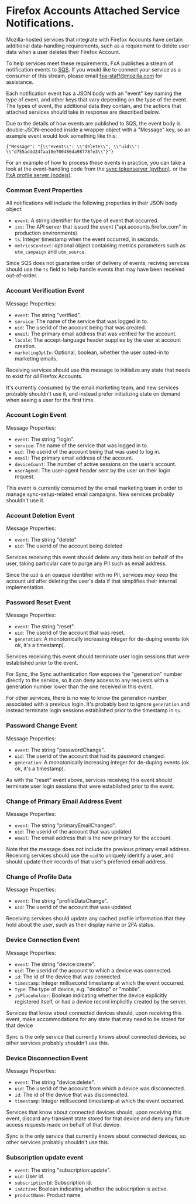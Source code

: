 # Firefox Accounts Attached Service Notifications.

Mozilla-hosted services that integrate with Firefox Accounts
have certain additional data-handling requirements,
such as a requirement to delete user data
when a user deletes their Firefox Account.

To help services meet these requirements,
FxA publishes a stream of notification events to
[SQS](https://aws.amazon.com/documentation/sqs/).
If you would like to connect your service
as a consumer of this stream,
please email fxa-staff@mozilla.com for assistance.

Each notification event has a JSON body
with an "event" key naming the type of event,
and other keys that vary
depending on the type of the event.
The types of event, the additional data they contain,
and the actions that attached services should take in response
are described below.

Due to the details of how events are published to SQS,
the event body is double-JSON-encoded
inside a wrapper object with a "Message" key,
so an example event would look something like this:

```
{"Message": "{\\"event\\": \\"delete\\", \\"uid\\": \\"d755addd247aa18e700486da98778fe3\\"}"}
```

For an example of how
to process these events in practice,
you can take a look at
the event-handling code from
the [sync tokenserver (python)](https://github.com/mozilla-services/tokenserver/blob/810117d/tokenserver/scripts/process_account_events.py).
or the [FxA profile server (nodejs)](https://github.com/mozilla/fxa-profile-server/blob/ce7a4d7/lib/events.js).


### Common Event Properties

All notifications will include the following properties
in their JSON body object:

* `event`: A string identifier for the type of event that occurred.
* `iss`: The API server that issued the event ("api.accounts.firefox.com" in production environments)
* `ts`: Integer timestamp when the event occurred, in seconds.
* `metricsContext`: optional object containing metrics parameters such as
  `utm_campaign` and `utm_source`.

Since SQS does not guarantee order of delivery of events,
reciving services should use the `ts` field
to help handle events
that may have been received out-of-order.


### Account Verification Event

Message Properties:

* `event`: The string "verified".
* `service`: The name of the service that was logged in to.
* `uid`: The userid of the account being that was created.
* `email`: The primary email address that was verified for the account.
* `locale`: The accept-language header supplies by the user at account creation.
* `marketingOptIn`: Optional, boolean, whether the user opted-in to marketing emails.

Receiving services should use this message to initialize any state
that needs to exist for *all* Firefox Accounts.

It's currently consumed by the email marketing team,
and new services probably shouldn't use it,
and instead prefer initializing state on demand
when seeing a user for the first time.


### Account Login Event

Message Properties:

* `event`: The string "login".
* `service`: The name of the service that was logged in to.
* `uid`: The userid of the account being that was used to log in.
* `email`: The primary email address of the account.
* `deviceCount`: The number of active sessions on the user's account.
* `userAgent`: The user-agent header sent by the user on their login request.

This event is currently consumed by the email marketing team
in order to manage sync-setup-related email campaigns.
New services probably shouldn't use it.


### Account Deletion Event

Message Properties:

* `event`: The string "delete"
* `uid`: The userid of the account being deleted

Services receiving this event
should delete any data
held on behalf of the user,
taking particular care to purge
any PII such as email address.

Since the `uid` is an opaque identifier with no PII,
services *may* keep the account uid
after deleting the user's data
if that simplifies their internal implementation.


### Password Reset Event

Message Properties:

* `event`: The string "reset".
* `uid`: The userid of the account that was reset.
* `generation`: A monotonically increasing integer for de-duping events (ok ok, it's a timestamp).

Services receiving this event should
terminate user login sessions
that were established prior to the event.

For Sync, the Sync authentication flow
exposes the "generation" number directly to the service,
so it can deny access to any requests with a generation number
lower than the one received in this event.

For other services,
there is no way to know the generation number
associated with a previous login.
It's probably best to ignore `generation`
and instead terminate login sessions
established prior to the timestamp in `ts`.


### Password Change Event

Message Properties:

* `event`: The string "passwordChange".
* `uid`: The userid of the account that had its password changed.
* `generation`: A monotonically increasing integer for de-duping events (ok ok, it's a timestamp).

As with the "reset" event above,
services receiving this event should
terminate user login sessions
that were established prior to the event.


### Change of Primary Email Address Event

Message Properties:

* `event`: The string "primaryEmailChanged".
* `uid`: The userid of the account that was updated.
* `email`: The email address that is the new primary for the account.

Note that the message does *not* include
the previous primary email address.
Receiving services should use the `uid`
to uniquely identify a user,
and should update their records
of that user's preferred email address.


### Change of Profile Data

Message Properties:

* `event`: The string "profileDataChange".
* `uid`: The userid of the account that was updated.

Receiving services should update any cached profile information
that they hold about the user,
such as their display name or 2FA status.


### Device Connection Event

Message Properties:

* `event`: The string "device:create".
* `uid`: The userid of the account to which a device was connected.
* `id`: The id of the device that was connected.
* `timestamp`: Integer millisecond timestamp at which the event occurred.
* `type`: The type of device, e.g. "desktop" or "mobile".
* `isPlaceholder`: Boolean indicating whether the device explicitly registered itself,
   or had a device record implicitly created by the server.

Services that know about connected devices should,
upon receiving this event,
make accommodations for any state
that may need to be stored for that device

Sync is the only service
that currently knows about connected devices,
so other services probably shouldn't use this.


### Device Disconnection Event

Message Properties:

* `event`: The string "device:delete".
* `uid`: The userid of the account from which a device was disconnected.
* `id`: The id of the device that was disconnected.
* `timestamp`: Integer millisecond timestamp at which the event occurred.

Services that know about connected devices should,
upon receiving this event,
discard any transient state stored for that device
and deny any future access requests
made on behalf of that device.

Sync is the only service
that currently knows about connected devices,
so other services probably shouldn't use this.

### Subscription update event

* `event`: The string "subscription:update".
* `uid`: User id.
* `subscriptionId`: Subscription id.
* `isActive`: Boolean indicating whether the subscription is active.
* `productName`: Product name.
